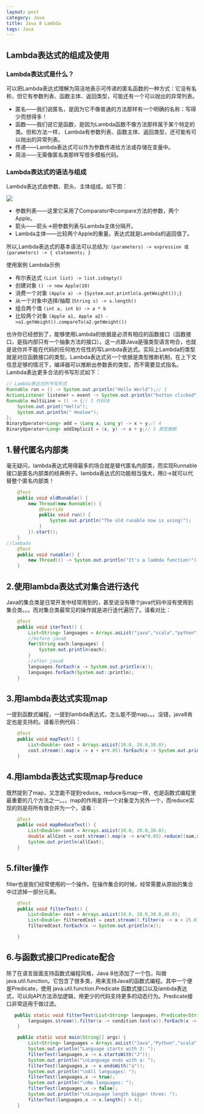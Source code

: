 ```yaml
---
layout: post
category: Java
title: Java 8 Lambda
tags: Java
---
```


## Lambda表达式的组成及使用
### Lambda表达式是什么？
可以把Lambda表达式理解为简洁地表示可传递的匿名函数的一种方式：它没有名称，但它有参数列表、函数主体、返回类型，可能还有一个可以抛出的异常列表。

- 匿名——我们说匿名，是因为它不像普通的方法那样有一个明确的名称：写得少而想得多！
- 函数——我们说它是函数，是因为Lambda函数不像方法那样属于某个特定的类。但和方法一样， Lambda有参数列表、函数主体、返回类型，还可能有可以抛出的异常列表。
- 传递——Lambda表达式可以作为参数传递给方法或存储在变量中。
- 简洁——无需像匿名类那样写很多模板代码。

### Lambda表达式的语法与组成

Lambda表达式由参数、箭头、主体组成。如下图：

![](http://img.hao124.net/c25961a4a7f8330c30c9774689d32bce.PNG)

- 参数列表——这里它采用了Comparator中compare方法的参数，两个Apple。
- 箭头——箭头->把参数列表与Lambda主体分隔开。
- Lambda主体——比较两个Apple的重量。表达式就是Lambda的返回值了。

所以,Lambda表达式的基本语法可以总结为:
```(parameters) -> expression 或 (parameters) -> { statements; }```

使用案例	Lambda示例

- 布尔表达式	```(List list) -> list.isEmpty()```
- 创建对象	```() -> new Apple(10)```
- 消费一个对象	```(Apple a) -> {System.out.println(a.getWeight());}```
- 从一个对象中选择/抽取	(```String s) -> s.length()```
- 组合两个值	``(int a, int b) -> a * b``
- 比较两个对象	```(Apple a1, Apple a2) ->a1.getWeight().compareTo(a2.getWeight())```

也许你已经想到了，能够使用Lambda的依据是必须有相应的函数接口（函数接口，是指内部只有一个抽象方法的接口）。这一点跟Java是强类型语言吻合，也就是说你并不能在代码的任何地方任性的写Lambda表达式。实际上Lambda的类型就是对应函数接口的类型。Lambda表达式另一个依据是类型推断机制，在上下文信息足够的情况下，编译器可以推断出参数表的类型，而不需要显式指名。Lambda表达更多合法的书写形式如下：

```java
// Lambda表达式的书写形式
Runnable run = () -> System.out.println("Hello World");// 1
ActionListener listener = event -> System.out.println("button clicked");// 2
Runnable multiLine = () -> {// 3 代码块
    System.out.print("Hello");
    System.out.println(" Hoolee");
};
BinaryOperator<Long> add = (Long x, Long y) -> x + y;// 4
BinaryOperator<Long> addImplicit = (x, y) -> x + y;// 5 类型推断
```

## 1.替代匿名内部类

毫无疑问，lambda表达式用得最多的场合就是替代匿名内部类，而实现Runnable接口是匿名内部类的经典例子。lambda表达式的功能相当强大，用()->就可以代替整个匿名内部类！


```java
    @Test
    public void oldRunable() {
        new Thread(new Runnable() {
            @Override
            public void run() {
                System.out.println("The old runable now is using!");
            }
        }).start();
    }
//lambada
    @Test
    public void runable() {
        new Thread(() -> System.out.println("It's a lambda function!")).start();
    }
```

## 2.使用lambda表达式对集合进行迭代
Java的集合类是日常开发中经常用到的，甚至说没有哪个java代码中没有使用到集合类。。。而对集合类最常见的操作就是进行迭代遍历了。请看对比：

```java
    @Test
    public void iterTest() {
        List<String> languages = Arrays.asList("java","scala","python");
        //before java8
        for(String each:languages) {
            System.out.println(each);
        }
        //after java8
        languages.forEach(x -> System.out.println(x));
        languages.forEach(System.out::println);
    }
```


## 3.用lambda表达式实现map
一提到函数式编程，一提到lambda表达式，怎么能不提map。。。没错，java8肯定也是支持的。请看示例代码：

```java
    @Test
    public void mapTest() {
        List<Double> cost = Arrays.asList(10.0, 20.0,30.0);
        cost.stream().map(x -> x + x*0.05).forEach(x -> System.out.println(x));
    }
```

## 4.用lambda表达式实现map与reduce

既然提到了map，又怎能不提到reduce。reduce与map一样，也是函数式编程里最重要的几个方法之一。。。map的作用是将一个对象变为另外一个，而reduce实现的则是将所有值合并为一个，请看：

```java
    @Test
    public void mapReduceTest() {
        List<Double> cost = Arrays.asList(10.0, 20.0,30.0);
        double allCost = cost.stream().map(x -> x+x*0.05).reduce((sum,x) -> sum + x).get();
        System.out.println(allCost);
    }
```

## 5.filter操作

filter也是我们经常使用的一个操作。在操作集合的时候，经常需要从原始的集合中过滤掉一部分元素。
```java
    @Test
    public void filterTest() {
        List<Double> cost = Arrays.asList(10.0, 20.0,30.0,40.0);
        List<Double> filteredCost = cost.stream().filter(x -> x > 25.0).collect(Collectors.toList());
        filteredCost.forEach(x -> System.out.println(x));

    }
```

## 6.与函数式接口Predicate配合
除了在语言层面支持函数式编程风格，Java 8也添加了一个包，叫做 java.util.function。它包含了很多类，用来支持Java的函数式编程。其中一个便是Predicate，使用 java.util.function.Predicate 函数式接口以及lambda表达式，可以向API方法添加逻辑，用更少的代码支持更多的动态行为。Predicate接口非常适用于做过滤。

```java
   public static void filterTest(List<String> languages, Predicate<String> condition) {
        languages.stream().filter(x -> condition.test(x)).forEach(x -> System.out.println(x + " "));
    }

    public static void main(String[] args) {
        List<String> languages = Arrays.asList("Java","Python","scala","Shell","R");
        System.out.println("Language starts with J: ");
        filterTest(languages,x -> x.startsWith("J"));
        System.out.println("\nLanguage ends with a: ");
        filterTest(languages,x -> x.endsWith("a"));
        System.out.println("\nAll languages: ");
        filterTest(languages,x -> true);
        System.out.println("\nNo languages: ");
        filterTest(languages,x -> false);
        System.out.println("\nLanguage length bigger three: ");
        filterTest(languages,x -> x.length() > 4);
    }
```